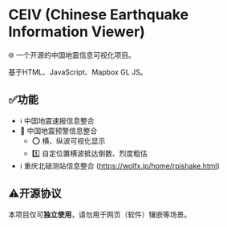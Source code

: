 # CEIV (Chinese Earthquake Information Viewer)
🌐 一个开源的中国地震信息可视化项目。

基于HTML、JavaScript、Mapbox GL JS。

## ✅功能
- ℹ️ 中国地震速报信息整合
- 🚨 中国地震预警信息整合
  - ⭕️ 横、纵波可视化显示
  - 1️⃣ 自定位置横波抵达倒数、烈度粗估
- ℹ️ 重庆北碚测站信息整合 (https://wolfx.jp/home/rpishake.html)

## ⚠️开源协议
本项目仅可**独立使用**，请勿用于网页（软件）镶嵌等场景。
